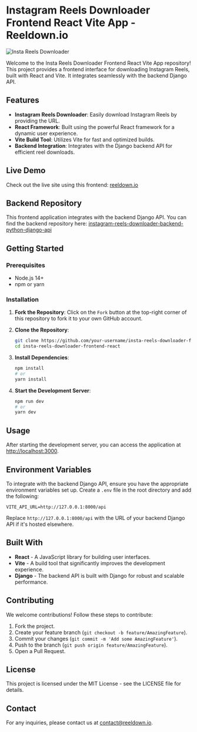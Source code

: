 # Instagram Reels Downloader Frontend React Vite App - Reeldown.io

![Insta Reels Downloader](https://github.com/ziauldin123/instagram-reels-downloader-backend-python-django-api/blob/main/reeldown-io-instagram-video-downloading-instagram-reels-download-4k-instagram-reels-download-by-link.png)

Welcome to the Insta Reels Downloader Frontend React Vite App repository! This project provides a frontend interface for downloading Instagram Reels, built with React and Vite. It integrates seamlessly with the backend Django API.

## Features

- **Instagram Reels Downloader**: Easily download Instagram Reels by providing the URL.
- **React Framework**: Built using the powerful React framework for a dynamic user experience.
- **Vite Build Tool**: Utilizes Vite for fast and optimized builds.
- **Backend Integration**: Integrates with the Django backend API for efficient reel downloads.

## Live Demo

Check out the live site using this frontend: [reeldown.io](https://reeldown.io)

## Backend Repository

This frontend application integrates with the backend Django API. You can find the backend repository here: [instagram-reels-downloader-backend-python-django-api](https://github.com/ziauldin123/instagram-reels-downloader-backend-python-django-api)

## Getting Started

### Prerequisites

- Node.js 14+
- npm or yarn

### Installation

1. **Fork the Repository**: Click on the `Fork` button at the top-right corner of this repository to fork it to your own GitHub account.

2. **Clone the Repository**:
   ```bash
   git clone https://github.com/your-username/insta-reels-downloader-frontend-react.git
   cd insta-reels-downloader-frontend-react
   ```

3. **Install Dependencies**:
   ```bash
   npm install
   # or
   yarn install
   ```

4. **Start the Development Server**:
   ```bash
   npm run dev
   # or
   yarn dev
   ```

## Usage

After starting the development server, you can access the application at [http://localhost:3000](http://localhost:3000).

## Environment Variables

To integrate with the backend Django API, ensure you have the appropriate environment variables set up. Create a `.env` file in the root directory and add the following:

```arduino
VITE_API_URL=http://127.0.0.1:8000/api
```

Replace `http://127.0.0.1:8000/api` with the URL of your backend Django API if it's hosted elsewhere.

## Built With

- **React** - A JavaScript library for building user interfaces.
- **Vite** - A build tool that significantly improves the development experience.
- **Django** - The backend API is built with Django for robust and scalable performance.

## Contributing

We welcome contributions! Follow these steps to contribute:

1. Fork the project.
2. Create your feature branch (`git checkout -b feature/AmazingFeature`).
3. Commit your changes (`git commit -m 'Add some AmazingFeature'`).
4. Push to the branch (`git push origin feature/AmazingFeature`).
5. Open a Pull Request.

## License

This project is licensed under the MIT License - see the LICENSE file for details.

## Contact

For any inquiries, please contact us at [contact@reeldown.io](mailto:mziauldin2@gmail.com).

